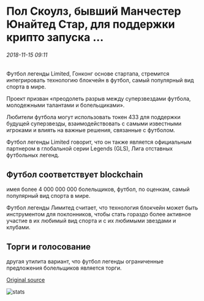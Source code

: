 # Пол Скоулз, бывший Манчестер Юнайтед Стар, для поддержки крипто запуска ...

###### 2018-11-15 09:11

Футбол легенды Limited, Гонконг основе стартапа, стремится интегрировать технологию блокчейн в футбол, самый популярный вид спорта в мире.

Проект призван «преодолеть разрыв между суперзвездами футбола, молодежными талантами и болельщиками».

Любители футбола могут использовать токен 433 для поддержки будущей суперзвезды, взаимодействовать с самыми известными игроками и влиять на важные решения, связанные с футболом.

Футбол легенды Limited говорит, что он также является официальным партнером в глобальной серии Legends (GLS), Лига отставных футбольных легенд.

## Футбол соответствует blockchain

имея более 4 000 000 000 болельщиков, футбол, по оценкам, самый популярный вид спорта в мире.

Футбол легенды Лимитед считает, что технология блокчейн может быть инструментом для поклонников, чтобы стать гораздо более активное участие в их любимый вид спорта и с их любимыми звездами и клубами.

## Торги и голосование

другая утилита вариант, что футбол легенды ограниченные предложения болельщиков является торги.

[Original source](https://cointelegraph.com/news/paul-scholes-former-manchester-united-star-to-support-crypto-startup)

![stats](https://c.statcounter.com/11760860/0/a89fa40b/1/ "stats")